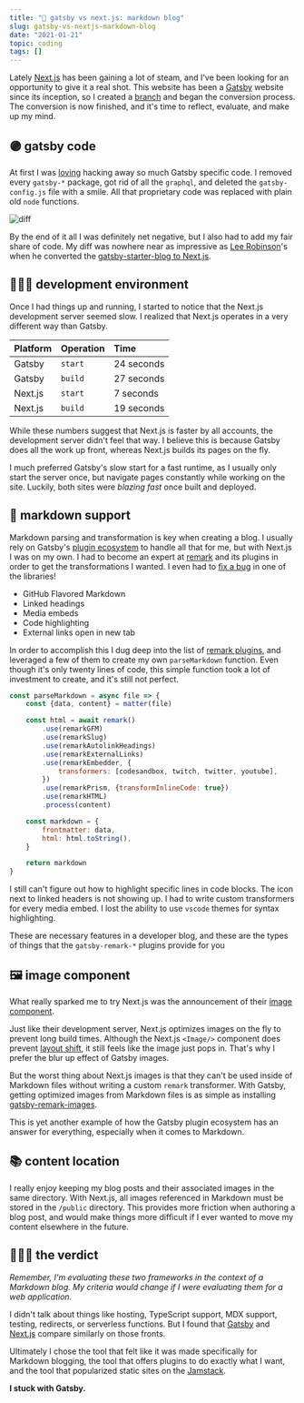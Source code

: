 ```yaml
---
title: "🥊 gatsby vs next.js: markdown blog"
slug: gatsby-vs-nextjs-markdown-blog
date: "2021-01-21"
topic: coding
tags: []
---
```


Lately [Next.js][nextjs] has been gaining a lot of steam, and I've been looking for an opportunity to give it a real shot. This website has been a [Gatsby][gatsby] website since its inception, so I created a [branch][branch] and began the conversion process. The conversion is now finished, and it's time to reflect, evaluate, and make up my mind.

## 🟣 gatsby code

At first I was [loving][initial-tweet] hacking away so much Gatsby specific code. I removed every `gatsby-*` package, got rid of all the `graphql`, and deleted the `gatsby-config.js` file with a smile. All that proprietary code was replaced with plain old `node` functions.

![diff][diff]

By the end of it all I was definitely net negative, but I also had to add my fair share of code. My diff was nowhere near as impressive as [Lee Robinson][leerob]'s when he converted the [gatsby-starter-blog to Next.js][conversion].

## 👨🏼‍💻 development environment

Once I had things up and running, I started to notice that the Next.js development server seemed slow. I realized that Next.js operates in a very different way than Gatsby.

| Platform | Operation | Time       |
| :------- | :-------- | :--------- |
| Gatsby   | `start`   | 24 seconds |
| Gatsby   | `build`   | 27 seconds |
| Next.js  | `start`   | 7 seconds  |
| Next.js  | `build`   | 19 seconds |

While these numbers suggest that Next.js is faster by all accounts, the development server didn't feel that way. I believe this is because Gatsby does all the work up front, whereas Next.js builds its pages on the fly.

I much preferred Gatsby's slow start for a fast runtime, as I usually only start the server once, but navigate pages constantly while working on the site. Luckily, both sites were _blazing fast_ once built and deployed.

## 🔻 markdown support

Markdown parsing and transformation is key when creating a blog. I usually rely on Gatsby's [plugin ecosystem][gatsby-plugins] to handle all that for me, but with Next.js I was on my own. I had to become an expert at [remark][remark] and its plugins in order to get the transformations I wanted. I even had to [fix a bug][bug] in one of the libraries!

-   GitHub Flavored Markdown
-   Linked headings
-   Media embeds
-   Code highlighting
-   External links open in new tab

In order to accomplish this I dug deep into the list of [remark plugins][remark-plugins], and leveraged a few of them to create my own `parseMarkdown` function. Even though it's only twenty lines of code, this simple function took a lot of investment to create, and it's still not perfect.

```javascript
const parseMarkdown = async file => {
    const {data, content} = matter(file)

    const html = await remark()
        .use(remarkGFM)
        .use(remarkSlug)
        .use(remarkAutolinkHeadings)
        .use(remarkExternalLinks)
        .use(remarkEmbedder, {
            transformers: [codesandbox, twitch, twitter, youtube],
        })
        .use(remarkPrism, {transformInlineCode: true})
        .use(remarkHTML)
        .process(content)

    const markdown = {
        frontmatter: data,
        html: html.toString(),
    }

    return markdown
}
```

I still can't figure out how to highlight specific lines in code blocks. The icon next to linked headers is not showing up. I had to write custom transformers for every media embed. I lost the ability to use `vscode` themes for syntax highlighting.

These are necessary features in a developer blog, and these are the types of things that the `gatsby-remark-*` plugins provide for you

## 🖼️ image component

What really sparked me to try Next.js was the announcement of their [image component][next-image].

Just like their development server, Next.js optimizes images on the fly to prevent long build times. Although the Next.js `<Image/>` component does prevent [layout shift][cls], it still feels like the image just pops in. That's why I prefer the blur up effect of Gatsby images.

But the worst thing about Next.js images is that they can't be used inside of Markdown files without writing a custom `remark` transformer. With Gatsby, getting optimized images from Markdown files is as simple as installing [gatsby-remark-images][gatsby-remark-images].

This is yet another example of how the Gatsby plugin ecosystem has an answer for everything, especially when it comes to Markdown.

## 📚 content location

I really enjoy keeping my blog posts and their associated images in the same directory. With Next.js, all images referenced in Markdown must be stored in the `/public` directory. This provides more friction when authoring a blog post, and would make things more difficult if I ever wanted to move my content elsewhere in the future.

## 👨🏼‍⚖️ the verdict

_Remember, I'm evaluating these two frameworks in the context of a Markdown blog. My criteria would change if I were evaluating them for a web application._

I didn't talk about things like hosting, TypeScript support, MDX support, testing, redirects, or serverless functions. But I found that [Gatsby][gatsby] and [Next.js][nextjs] compare similarly on those fronts.

Ultimately I chose the tool that felt like it was made specifically for Markdown blogging, the tool that offers plugins to do exactly what I want, and the tool that popularized static sites on the [Jamstack][jamstack].

**I stuck with Gatsby.**

[jamstack]: https://jamstack.org
[gatsby-remark-images]: https://www.gatsbyjs.com/plugins/gatsby-remark-images
[cls]: https://web.dev/cls
[gatsby-image]: https://www.gatsbyjs.com/docs/reference/built-in-components/gatsby-image
[next-image]: https://nextjs.org/docs/basic-features/image-optimization
[bug]: https://twitter.com/bradgarropy/status/1345903752314761218
[remark-plugins]: https://github.com/remarkjs/remark/blob/main/doc/plugins.md
[remark]: https://github.com/remarkjs/remark
[gatsby-plugins]: https://www.gatsbyjs.com/plugins
[conversion]: https://github.com/leerob/gatsby-to-nextjs
[leerob]: https://twitter.com/leeerob
[diff]: https://res.cloudinary.com/bradgarropy/image/upload/f_auto,q_auto/bradgarropy.com/posts/diff.png
[initial-tweet]: https://twitter.com/bradgarropy/status/1343788025684357122
[branch]: https://github.com/bradgarropy/bradgarropy.com/tree/next
[gatsby]: https://gatsbyjs.com
[nextjs]: https://nextjs.org
